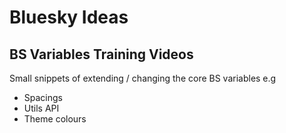 # Bluesky Ideas

## BS Variables Training Videos

Small snippets of extending / changing the core BS variables e.g

- Spacings
- Utils API
- Theme colours
